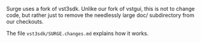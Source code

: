Surge uses a fork of vst3sdk. Unlike our fork of vstgui, this is not
to change code, but rather just to remove the needlessly large doc/
subdirectory from our checkouts.

The file `vst3sdk/SURGE.changes.md` explains how it works.
